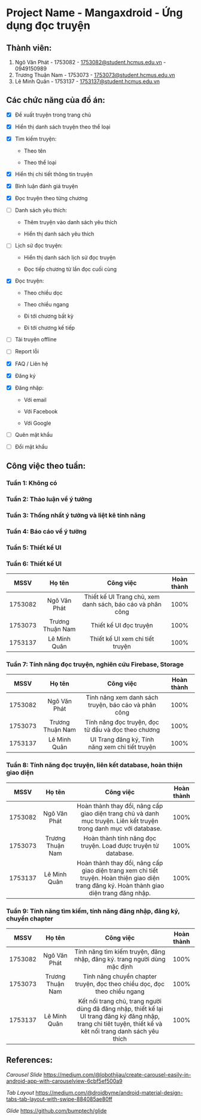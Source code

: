 # Project Name - Mangaxdroid - Ứng dụng đọc truyện

## Thành viên:

1. Ngô Văn Phát - 1753082 - 1753082@student.hcmus.edu.vn - 0949150989
2. Trương Thuận Nam - 1753073 - 1753073@student.hcmus.edu.vn 
3. Lê Minh Quân - 1753137 - 1753137@student.hcmus.edu.vn

## Các chức năng của đồ án:

- [x] Đề xuất truyện trong trang chủ 

- [x] Hiển thị danh sách truyện theo thể loại

- [x] Tìm kiếm truyện:

	- Theo tên 
	
 	- Theo thể loại 
	
- [x] Hiển thị chi tiết thông tin truyện 

- [x] Bình luận đánh giá truyện 

- [x] Đọc truyện theo từng chương

- [ ] Danh sách yêu thích: 

	- Thêm truyện vào danh sách yêu thích 
	
	- Hiển thị danh sách yêu thích 
	
- [ ] Lịch sử đọc truyện: 

	- Hiển thị danh sách lịch sử đọc truyện 
	
	- Đọc tiếp chương từ lần đọc cuối cùng
	
- [x] Đọc truyện: 

	- Theo chiều dọc 
	
	- Theo chiều ngang
	
	- Đi tới chương bất kỳ 
	
	- Đi tới chương kế tiếp 
	
- [ ] Tải truyện offline

- [ ] Report lỗi

- [x] FAQ / Liên hệ 

- [x] Đăng ký 

- [x] Đăng nhập: 

	- Với email 
	
	- Với Facebook
	
	- Với Google
	
- [ ] Quên mật khẩu 

- [ ] Đổi mật khẩu 

## Công việc theo tuần:

### Tuần 1: Không có
### Tuần 2: Thảo luận về ý tưởng
### Tuần 3: Thống nhất ý tưởng và liệt kê tính năng
### Tuần 4: Báo cáo về ý tưởng
### Tuần 5: Thiết kế UI
### Tuần 6: Thiết kế UI
|   MSSV     | Họ tên           |  Công việc                                                 | Hoàn thành |
|:----------:|:----------------:|:----------------------------------------------------------:|:----------:|
| 1753082    | Ngô Văn Phát     | Thiết kế UI Trang chủ, xem danh sách, báo cáo và phân công |   100%   |
| 1753073    | Trương Thuận Nam | Thiết kế UI đọc truyện                                     |   100%   |
| 1753137    | Lê Minh Quân     |  Thiết kế UI xem chi tiết truyện                           |   100%   |  
### Tuần 7: Tính năng đọc truyện, nghiên cứu Firebase, Storage
|   MSSV     | Họ tên           |  Công việc                                                 | Hoàn thành |
|:----------:|:----------------:|:----------------------------------------------------------:|:----------:|
| 1753082    | Ngô Văn Phát     | Tính năng xem danh sách truyện, báo cáo và phân công       |   100%   |
| 1753073    | Trương Thuận Nam | Tính năng đọc truyện, đọc từ đầu và đọc theo chương        |   100%   |
| 1753137    | Lê Minh Quân     |  UI Trang đăng ký, Tính năng xem chi tiết truyện           |   100%   |  
### Tuần 8: Tính năng đọc truyện, liên kết database, hoàn thiện giao diện
|   MSSV     | Họ tên           |  Công việc                                                 | Hoàn thành |
|:----------:|:----------------:|:----------------------------------------------------------:|:----------:|
| 1753082    | Ngô Văn Phát     | Hoàn thành thay đổi, nâng cấp giao diện trang chủ và danh mục truyện. Liên kết truyện trong danh mục với database. |   100%   |
| 1753073    | Trương Thuận Nam | Hoàn thành tính năng đọc truyện. Load được truyện từ database. |   100%   |
| 1753137    | Lê Minh Quân     |  Hoàn thành thay đổi, nâng cấp giao diện trang xem chi tiết truyện. Hoàn thiện giao diện trang đăng ký. Hoàn thành giao diện trang đăng nhập.           |   100%   |
### Tuần 9: Tính năng tìm kiếm, tính năng đăng nhập, đăng ký, chuyển chapter
|   MSSV     | Họ tên           |  Công việc                                                 | Hoàn thành |
|:----------:|:----------------:|:----------------------------------------------------------:|:----------:|
| 1753082    | Ngô Văn Phát     | Tính năng tìm kiếm truyện, đăng nhập, đăng ký. trang người dùng mặc định |   100%   |
| 1753073    | Trương Thuận Nam | Tính năng chuyển chapter truyện, đọc theo chiều dọc, đọc theo chiều ngang |   100%   |
| 1753137    | Lê Minh Quân     | Kết nối trang chủ, trang người dùng đã đăng nhập, thiết kế lại UI trang đăng ký đăng nhập, trang chi tiêt tuyện, thiết kế và kêt nối trang danh sách yêu thích|   100%   |


## References: 
*Carousel Slide*
https://medium.com/@lobothijau/create-carousel-easily-in-android-app-with-carouselview-6cbf5ef500a9

*Tab Layout*
https://medium.com/@droidbyme/android-material-design-tabs-tab-layout-with-swipe-884085ae80ff

*Glide*
https://github.com/bumptech/glide
